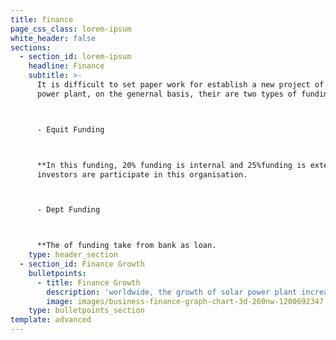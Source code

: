 ```yaml
---
title: finance
page_css_class: lorem-ipsum
white_header: false
sections:
  - section_id: lorem-ipsum
    headline: Finance
    subtitle: >-
      It is difficult to set paper work for establish a new project of solar
      power plant, on the genernal basis, their are two types of funding.



      - Equit Funding



      **In this funding, 20% funding is internal and 25%funding is external
      investors are participate in this organisation.    



      - Dept Funding



      **The of funding take from bank as loan.
    type: header_section
  - section_id: Finance Growth
    bulletpoints:
      - title: Finance Growth
        description: 'worldwide, the growth of solar power plant increases day by day.'
        image: images/business-finance-graph-chart-3d-260nw-1200692347.jpg
    type: bulletpoints_section
template: advanced
---
```

